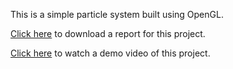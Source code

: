 This is a simple particle system built using OpenGL.

[Click here](https://github.com/YechengChu/particle-systems/blob/master/Particle%20systems.pdf) to download a report for this project.

[Click here](https://youtu.be/NknRANvlNaU) to watch a demo video of this project.
